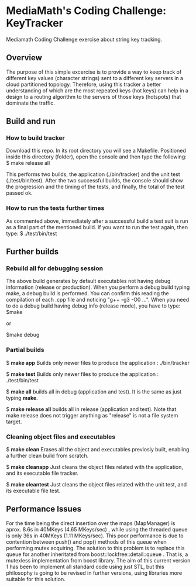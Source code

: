 # MediaMath's Coding Challenge: KeyTracker
Mediamath Coding Challenge exercise about string key tracking.

## Overview
The purpose of this simple excercise is to provide a way to keep track of different key values (character strings) sent to a different key servers in a cloud partitioned topology. Therefore, using this tracker a better understanding of which are the most repeated keys (hot keys) can help in a design to a routing algorithm to the servers of those keys (hotspots) that dominate the traffic.

## Build and run
### How to build tracker
Download this repo. In its root directory you will see a Makefile. Positioned inside this directory (folder), open the console and then type the following:
$ make release all

This performs two builds, the application (./bin/tracker) and the unit test (./test/bin/test). After the two successful builds, the console should show the progression and the timing of the tests, and finally, the total of the test passed ok.

### How to run the tests further times
As commented above, immediately after a successful build a test suit is run as a final part of the mentioned build. If you want to run the test again, then type:
$ ./test/bin/test

## Further builds
### Rebuild all for debugging session
The above build generates by default executables not having debug information (release or production). When you perform a debug build typing make, a debug build is performed. You can confirm this reading the compilation of each .cpp file and noticing "g++ -g3 -O0 ...". When you need to do a debug build having debug info (release mode), you have to type:
$make

or

$make debug

### Partial builds
$ **make app**  Builds only newer files to produce the application : ./bin/tracker

$ **make test** Builds only newer files to produce the application : ./test/bin/test

$ **make all** builds all in debug (application and test). It is the same as just typing **make**.

$ **make release all** builds all in release (application and test). Note that make release does not trigger anything as "release" is not a file system target.

### Cleaning object files and executables
$ **make clean** Erases all the object and executables previosly built, enabling a further clean build from scratch.

$ **make cleanapp** Just cleans the object files related with the application, and its executable file tracker.

$ **make cleantest** Just cleans the object files related with the unit test, and its executable file test.

## Performance Issues

For the time being the direct insertion over the maps (MapManager) is aprox. 8.6s in 40MKeys (4.65 MKeys/sec) , while using the threaded queue is only 36s in 40MKeys (1.11 MKeys/sec).
This poor performance is due to contention between push() and pop() methods of this queue when performing mutex acquiring. The solution to this problem is to replace this queue for another inheritated from boost::lockfree::detail::queue . That is, a mutexless implementation from boost library. The aim of this current version 1 has been to implement all standard code using just STL, but this philosophy is going to be revised in further versions, using libraries more suitable for this solution.

